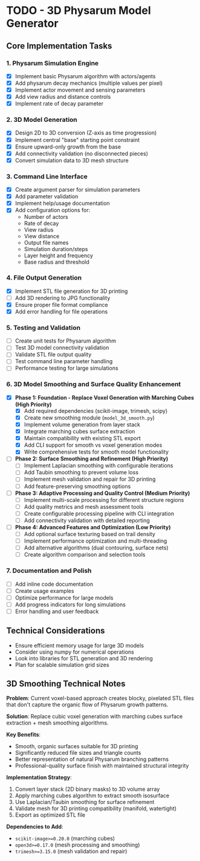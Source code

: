 # TODO - 3D Physarum Model Generator

## Core Implementation Tasks

### 1. Physarum Simulation Engine
- [x] Implement basic Physarum algorithm with actors/agents
- [x] Add physarum decay mechanics (multiple values per pixel)
- [x] Implement actor movement and sensing parameters
- [x] Add view radius and distance controls
- [x] Implement rate of decay parameter

### 2. 3D Model Generation
- [x] Design 2D to 3D conversion (Z-axis as time progression)
- [x] Implement central "base" starting point constraint
- [x] Ensure upward-only growth from the base
- [x] Add connectivity validation (no disconnected pieces)
- [x] Convert simulation data to 3D mesh structure

### 3. Command Line Interface
- [x] Create argument parser for simulation parameters
- [x] Add parameter validation
- [x] Implement help/usage documentation
- [x] Add configuration options for:
  - Number of actors
  - Rate of decay
  - View radius
  - View distance
  - Output file names
  - Simulation duration/steps
  - Layer height and frequency
  - Base radius and threshold

### 4. File Output Generation
- [x] Implement STL file generation for 3D printing
- [ ] Add 3D rendering to JPG functionality
- [x] Ensure proper file format compliance
- [x] Add error handling for file operations

### 5. Testing and Validation
- [ ] Create unit tests for Physarum algorithm
- [ ] Test 3D model connectivity validation
- [ ] Validate STL file output quality
- [ ] Test command line parameter handling
- [ ] Performance testing for large simulations

### 6. 3D Model Smoothing and Surface Quality Enhancement
- [x] **Phase 1: Foundation - Replace Voxel Generation with Marching Cubes (High Priority)**
  - [x] Add required dependencies (scikit-image, trimesh, scipy)
  - [x] Create new smoothing module (`model_3d_smooth.py`)
  - [x] Implement volume generation from layer stack
  - [x] Integrate marching cubes surface extraction
  - [x] Maintain compatibility with existing STL export
  - [x] Add CLI support for smooth vs voxel generation modes
  - [x] Write comprehensive tests for smooth model functionality
- [ ] **Phase 2: Surface Smoothing and Refinement (High Priority)**
  - [ ] Implement Laplacian smoothing with configurable iterations
  - [ ] Add Taubin smoothing to prevent volume loss
  - [ ] Implement mesh validation and repair for 3D printing
  - [ ] Add feature-preserving smoothing options
- [ ] **Phase 3: Adaptive Processing and Quality Control (Medium Priority)**
  - [ ] Implement multi-scale processing for different structure regions
  - [ ] Add quality metrics and mesh assessment tools
  - [ ] Create configurable processing pipeline with CLI integration
  - [ ] Add connectivity validation with detailed reporting
- [ ] **Phase 4: Advanced Features and Optimization (Low Priority)**
  - [ ] Add optional surface texturing based on trail density
  - [ ] Implement performance optimization and multi-threading
  - [ ] Add alternative algorithms (dual contouring, surface nets)
  - [ ] Create algorithm comparison and selection tools

### 7. Documentation and Polish
- [ ] Add inline code documentation
- [ ] Create usage examples
- [ ] Optimize performance for large models
- [ ] Add progress indicators for long simulations
- [ ] Error handling and user feedback

## Technical Considerations
- Ensure efficient memory usage for large 3D models
- Consider using numpy for numerical operations
- Look into libraries for STL generation and 3D rendering
- Plan for scalable simulation grid sizes

## 3D Smoothing Technical Notes
**Problem**: Current voxel-based approach creates blocky, pixelated STL files that don't capture the organic flow of Physarum growth patterns.

**Solution**: Replace cubic voxel generation with marching cubes surface extraction + mesh smoothing algorithms.

**Key Benefits**:
- Smooth, organic surfaces suitable for 3D printing
- Significantly reduced file sizes and triangle counts
- Better representation of natural Physarum branching patterns
- Professional-quality surface finish with maintained structural integrity

**Implementation Strategy**:
1. Convert layer stack (2D binary masks) to 3D volume array
2. Apply marching cubes algorithm to extract smooth isosurface
3. Use Laplacian/Taubin smoothing for surface refinement
4. Validate mesh for 3D printing compatibility (manifold, watertight)
5. Export as optimized STL file

**Dependencies to Add**:
- `scikit-image>=0.20.0` (marching cubes)
- `open3d>=0.17.0` (mesh processing and smoothing)
- `trimesh>=3.15.0` (mesh validation and repair)